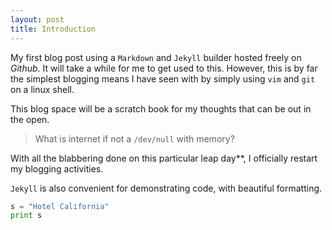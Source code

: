 ```yaml
---
layout: post
title: Introduction
---
```

My first blog post using a `Markdown` and `Jekyll` builder hosted freely on *Github*. It will take a while for me to get used to this. However, this is by far the simplest blogging means I have seen with by simply using `vim` and `git` on a linux shell.

This blog space will be a scratch book for my thoughts that can be out in the open.

> What is internet if not a `/dev/null` with memory? 

<div class="message"> 
  With all the blabbering done on this particular leap day**, I officially restart my blogging activities.
</div>

`Jekyll` is also convenient for demonstrating code, with beautiful formatting.

```python
s = "Hotel California"
print s
```
